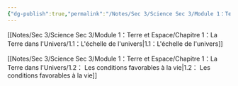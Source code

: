 ```yaml
---
{"dg-publish":true,"permalink":"/Notes/Sec 3/Science Sec 3/Module 1：Terre et Espace/Chapitre 1：La Terre dans l'Univers/"}
---
```



[[Notes/Sec 3/Science Sec 3/Module 1：Terre et Espace/Chapitre 1：La Terre dans l'Univers/1.1：L'échelle de l'univers\|1.1：L'échelle de l'univers]]

[[Notes/Sec 3/Science Sec 3/Module 1：Terre et Espace/Chapitre 1：La Terre dans l'Univers/1.2： Les conditions favorables à la vie\|1.2： Les conditions favorables à la vie]]
